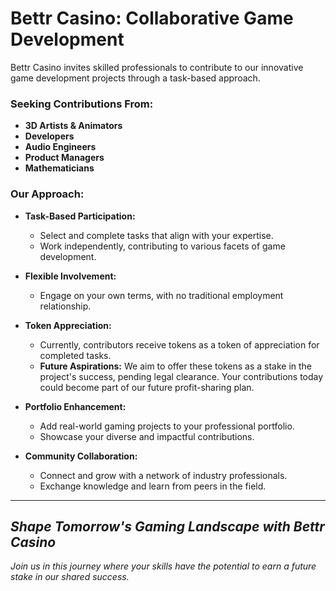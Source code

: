 # Bettr Casino: Collaborative Game Development

Bettr Casino invites skilled professionals to contribute to our innovative game development projects through a task-based approach.

### **Seeking Contributions From:**
- **3D Artists & Animators**
- **Developers**
- **Audio Engineers**
- **Product Managers**
- **Mathematicians**

### **Our Approach:**

- **Task-Based Participation:** 
  - Select and complete tasks that align with your expertise.
  - Work independently, contributing to various facets of game development.

- **Flexible Involvement:** 
  - Engage on your own terms, with no traditional employment relationship.

- **Token Appreciation:** 
  - Currently, contributors receive tokens as a token of appreciation for completed tasks.
  - **Future Aspirations:** We aim to offer these tokens as a stake in the project's success, pending legal clearance. Your contributions today could become part of our future profit-sharing plan.

- **Portfolio Enhancement:** 
  - Add real-world gaming projects to your professional portfolio.
  - Showcase your diverse and impactful contributions.

- **Community Collaboration:** 
  - Connect and grow with a network of industry professionals.
  - Exchange knowledge and learn from peers in the field.

---

## _Shape Tomorrow's Gaming Landscape with Bettr Casino_

*Join us in this journey where your skills have the potential to earn a future stake in our shared success.*
